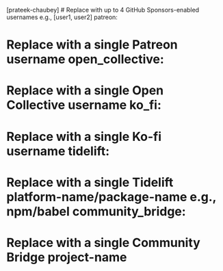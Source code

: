 [prateek-chaubey] # Replace with up to 4 GitHub Sponsors-enabled usernames e.g.,
 [user1, user2] patreon: 
 # Replace with a single Patreon username open_collective: 
 # Replace with a single Open Collective username ko_fi:
 # Replace with a single Ko-fi username tidelift: 
 # Replace with a single Tidelift platform-name/package-name e.g., npm/babel community_bridge:
 # Replace with a single Community Bridge project-name 
